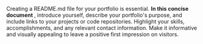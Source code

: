 Creating a README.md file for your portfolio is essential. <b> In this concise document </b>, introduce yourself, describe your portfolio's purpose, and include links to your projects or code repositories. Highlight your skills, accomplishments, and any relevant contact information. Make it informative and visually appealing to leave a positive first impression on visitors.
